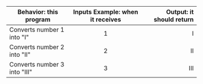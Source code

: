 | Behavior: this program | Inputs Example: when it receives | Output: it should return|
|------------------|:-------------:|------:|
|Converts number 1 into "I"|1|I|
|Converts number 2 into "II"|2|II|
|Converts number 3 into "III"|3|III|

